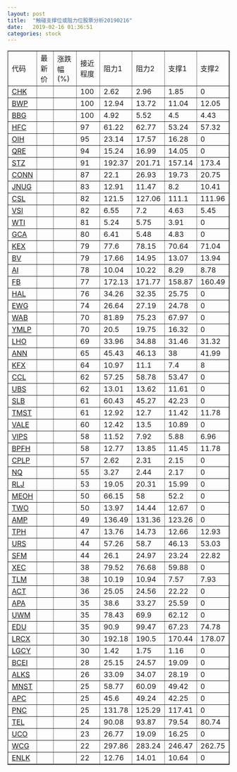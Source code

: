 ```yaml
---
layout: post
title:  "触碰支撑位或阻力位股票分析20190216"
date:   2019-02-16 01:36:51
categories: stock
---
```

<script type="text/javascript">
var stockList = []
stockList.push('gb_chk');
stockList.push('gb_bwp');
stockList.push('gb_bbg');
stockList.push('gb_hfc');
stockList.push('gb_oih');
stockList.push('gb_qre');
stockList.push('gb_stz');
stockList.push('gb_conn');
stockList.push('gb_jnug');
stockList.push('gb_csl');
stockList.push('gb_vsi');
stockList.push('gb_wti');
stockList.push('gb_gca');
stockList.push('gb_kex');
stockList.push('gb_bv');
stockList.push('gb_ai');
stockList.push('gb_fb');
stockList.push('gb_hal');
stockList.push('gb_ewg');
stockList.push('gb_wab');
stockList.push('gb_ymlp');
stockList.push('gb_lho');
stockList.push('gb_ann');
stockList.push('gb_kfx');
stockList.push('gb_ccl');
stockList.push('gb_ubs');
stockList.push('gb_slb');
stockList.push('gb_tmst');
stockList.push('gb_vale');
stockList.push('gb_vips');
stockList.push('gb_bpfh');
stockList.push('gb_cplp');
stockList.push('gb_nq');
stockList.push('gb_rlj');
stockList.push('gb_meoh');
stockList.push('gb_two');
stockList.push('gb_amp');
stockList.push('gb_tph');
stockList.push('gb_urs');
stockList.push('gb_sfm');
stockList.push('gb_xec');
stockList.push('gb_tlm');
stockList.push('gb_act');
stockList.push('gb_apa');
stockList.push('gb_uwm');
stockList.push('gb_edu');
stockList.push('gb_lrcx');
stockList.push('gb_lgcy');
stockList.push('gb_bcei');
stockList.push('gb_alks');
stockList.push('gb_mnst');
stockList.push('gb_apc');
stockList.push('gb_pnc');
stockList.push('gb_tel');
stockList.push('gb_uco');
stockList.push('gb_wcg');
stockList.push('gb_enlk');
</script>
<table border="1">
 <tr>
 <td>代码</td>
 <td>最新价</td>
 <td>涨跌幅(%)</td>
 <td>接近程度</td>
 <td>阻力1</td>
 <td>阻力2</td>
 <td>支撑1</td>
 <td>支撑2</td>
</tr>
  <tr id="chk" class="red">
  <td><a href="http://stock.finance.sina.com.cn/usstock/quotes/CHK.html" target="_blank">CHK</a></td><td></td><td></td><td>100</td><td>2.62</td><td>2.96</td><td>1.85</td><td>0</td></tr>
  <tr id="bwp" class="green">
  <td><a href="http://stock.finance.sina.com.cn/usstock/quotes/BWP.html" target="_blank">BWP</a></td><td></td><td></td><td>100</td><td>12.94</td><td>13.72</td><td>11.04</td><td>12.05</td></tr>
  <tr id="bbg" class="red">
  <td><a href="http://stock.finance.sina.com.cn/usstock/quotes/BBG.html" target="_blank">BBG</a></td><td></td><td></td><td>100</td><td>4.92</td><td>5.52</td><td>4.5</td><td>4.43</td></tr>
  <tr id="hfc" class="green">
  <td><a href="http://stock.finance.sina.com.cn/usstock/quotes/HFC.html" target="_blank">HFC</a></td><td></td><td></td><td>97</td><td>61.22</td><td>62.77</td><td>53.24</td><td>57.32</td></tr>
  <tr id="oih" class="red">
  <td><a href="http://stock.finance.sina.com.cn/usstock/quotes/OIH.html" target="_blank">OIH</a></td><td></td><td></td><td>95</td><td>23.14</td><td>17.57</td><td>16.28</td><td>0</td></tr>
  <tr id="qre" class="red">
  <td><a href="http://stock.finance.sina.com.cn/usstock/quotes/QRE.html" target="_blank">QRE</a></td><td></td><td></td><td>94</td><td>15.24</td><td>16.99</td><td>14.05</td><td>0</td></tr>
  <tr id="stz" class="green">
  <td><a href="http://stock.finance.sina.com.cn/usstock/quotes/STZ.html" target="_blank">STZ</a></td><td></td><td></td><td>91</td><td>192.37</td><td>201.71</td><td>157.14</td><td>173.4</td></tr>
  <tr id="conn" class="red">
  <td><a href="http://stock.finance.sina.com.cn/usstock/quotes/CONN.html" target="_blank">CONN</a></td><td></td><td></td><td>87</td><td>22.1</td><td>26.93</td><td>19.73</td><td>20.75</td></tr>
  <tr id="jnug" class="green">
  <td><a href="http://stock.finance.sina.com.cn/usstock/quotes/JNUG.html" target="_blank">JNUG</a></td><td></td><td></td><td>83</td><td>12.91</td><td>11.47</td><td>8.2</td><td>10.41</td></tr>
  <tr id="csl" class="red">
  <td><a href="http://stock.finance.sina.com.cn/usstock/quotes/CSL.html" target="_blank">CSL</a></td><td></td><td></td><td>82</td><td>121.5</td><td>127.06</td><td>111.1</td><td>111.96</td></tr>
  <tr id="vsi" class="green">
  <td><a href="http://stock.finance.sina.com.cn/usstock/quotes/VSI.html" target="_blank">VSI</a></td><td></td><td></td><td>82</td><td>6.55</td><td>7.2</td><td>4.63</td><td>5.45</td></tr>
  <tr id="wti" class="red">
  <td><a href="http://stock.finance.sina.com.cn/usstock/quotes/WTI.html" target="_blank">WTI</a></td><td></td><td></td><td>81</td><td>5.24</td><td>5.75</td><td>3.91</td><td>0</td></tr>
  <tr id="gca" class="green">
  <td><a href="http://stock.finance.sina.com.cn/usstock/quotes/GCA.html" target="_blank">GCA</a></td><td></td><td></td><td>80</td><td>6.41</td><td>5.48</td><td>4.83</td><td>0</td></tr>
  <tr id="kex" class="green">
  <td><a href="http://stock.finance.sina.com.cn/usstock/quotes/KEX.html" target="_blank">KEX</a></td><td></td><td></td><td>79</td><td>77.6</td><td>78.15</td><td>70.64</td><td>71.04</td></tr>
  <tr id="bv" class="green">
  <td><a href="http://stock.finance.sina.com.cn/usstock/quotes/BV.html" target="_blank">BV</a></td><td></td><td></td><td>79</td><td>17.66</td><td>14.95</td><td>13.07</td><td>13.94</td></tr>
  <tr id="ai" class="green">
  <td><a href="http://stock.finance.sina.com.cn/usstock/quotes/AI.html" target="_blank">AI</a></td><td></td><td></td><td>78</td><td>10.04</td><td>10.22</td><td>8.29</td><td>8.78</td></tr>
  <tr id="fb" class="green">
  <td><a href="http://stock.finance.sina.com.cn/usstock/quotes/FB.html" target="_blank">FB</a></td><td></td><td></td><td>77</td><td>172.13</td><td>171.77</td><td>158.87</td><td>160.49</td></tr>
  <tr id="hal" class="red">
  <td><a href="http://stock.finance.sina.com.cn/usstock/quotes/HAL.html" target="_blank">HAL</a></td><td></td><td></td><td>76</td><td>34.26</td><td>32.35</td><td>25.75</td><td>0</td></tr>
  <tr id="ewg" class="green">
  <td><a href="http://stock.finance.sina.com.cn/usstock/quotes/EWG.html" target="_blank">EWG</a></td><td></td><td></td><td>74</td><td>26.64</td><td>27.19</td><td>24.78</td><td>0</td></tr>
  <tr id="wab" class="red">
  <td><a href="http://stock.finance.sina.com.cn/usstock/quotes/WAB.html" target="_blank">WAB</a></td><td></td><td></td><td>70</td><td>81.89</td><td>75.23</td><td>67.97</td><td>0</td></tr>
  <tr id="ymlp" class="red">
  <td><a href="http://stock.finance.sina.com.cn/usstock/quotes/YMLP.html" target="_blank">YMLP</a></td><td></td><td></td><td>70</td><td>20.5</td><td>19.75</td><td>16.32</td><td>0</td></tr>
  <tr id="lho" class="green">
  <td><a href="http://stock.finance.sina.com.cn/usstock/quotes/LHO.html" target="_blank">LHO</a></td><td></td><td></td><td>69</td><td>33.96</td><td>34.88</td><td>31.46</td><td>31.32</td></tr>
  <tr id="ann" class="red">
  <td><a href="http://stock.finance.sina.com.cn/usstock/quotes/ANN.html" target="_blank">ANN</a></td><td></td><td></td><td>65</td><td>45.43</td><td>46.13</td><td>38</td><td>41.99</td></tr>
  <tr id="kfx" class="green">
  <td><a href="http://stock.finance.sina.com.cn/usstock/quotes/KFX.html" target="_blank">KFX</a></td><td></td><td></td><td>64</td><td>10.97</td><td>11.1</td><td>7.4</td><td>8</td></tr>
  <tr id="ccl" class="red">
  <td><a href="http://stock.finance.sina.com.cn/usstock/quotes/CCL.html" target="_blank">CCL</a></td><td></td><td></td><td>62</td><td>57.25</td><td>58.78</td><td>53.47</td><td>0</td></tr>
  <tr id="ubs" class="red">
  <td><a href="http://stock.finance.sina.com.cn/usstock/quotes/UBS.html" target="_blank">UBS</a></td><td></td><td></td><td>62</td><td>13.01</td><td>13.62</td><td>11.61</td><td>0</td></tr>
  <tr id="slb" class="red">
  <td><a href="http://stock.finance.sina.com.cn/usstock/quotes/SLB.html" target="_blank">SLB</a></td><td></td><td></td><td>61</td><td>60.43</td><td>45.27</td><td>42.23</td><td>0</td></tr>
  <tr id="tmst" class="red">
  <td><a href="http://stock.finance.sina.com.cn/usstock/quotes/TMST.html" target="_blank">TMST</a></td><td></td><td></td><td>61</td><td>12.92</td><td>12.7</td><td>11.42</td><td>11.78</td></tr>
  <tr id="vale" class="red">
  <td><a href="http://stock.finance.sina.com.cn/usstock/quotes/VALE.html" target="_blank">VALE</a></td><td></td><td></td><td>60</td><td>12.42</td><td>13.5</td><td>10.89</td><td>0</td></tr>
  <tr id="vips" class="green">
  <td><a href="http://stock.finance.sina.com.cn/usstock/quotes/VIPS.html" target="_blank">VIPS</a></td><td></td><td></td><td>58</td><td>11.52</td><td>7.92</td><td>5.88</td><td>6.96</td></tr>
  <tr id="bpfh" class="green">
  <td><a href="http://stock.finance.sina.com.cn/usstock/quotes/BPFH.html" target="_blank">BPFH</a></td><td></td><td></td><td>58</td><td>12.77</td><td>13.85</td><td>11.45</td><td>11.78</td></tr>
  <tr id="cplp" class="red">
  <td><a href="http://stock.finance.sina.com.cn/usstock/quotes/CPLP.html" target="_blank">CPLP</a></td><td></td><td></td><td>57</td><td>2.62</td><td>2.31</td><td>2.15</td><td>0</td></tr>
  <tr id="nq" class="green">
  <td><a href="http://stock.finance.sina.com.cn/usstock/quotes/NQ.html" target="_blank">NQ</a></td><td></td><td></td><td>55</td><td>3.27</td><td>2.44</td><td>2.17</td><td>0</td></tr>
  <tr id="rlj" class="green">
  <td><a href="http://stock.finance.sina.com.cn/usstock/quotes/RLJ.html" target="_blank">RLJ</a></td><td></td><td></td><td>53</td><td>19.05</td><td>20.31</td><td>15.99</td><td>0</td></tr>
  <tr id="meoh" class="red">
  <td><a href="http://stock.finance.sina.com.cn/usstock/quotes/MEOH.html" target="_blank">MEOH</a></td><td></td><td></td><td>50</td><td>66.15</td><td>58</td><td>52.2</td><td>0</td></tr>
  <tr id="two" class="red">
  <td><a href="http://stock.finance.sina.com.cn/usstock/quotes/TWO.html" target="_blank">TWO</a></td><td></td><td></td><td>50</td><td>13.97</td><td>14.44</td><td>12.67</td><td>0</td></tr>
  <tr id="amp" class="red">
  <td><a href="http://stock.finance.sina.com.cn/usstock/quotes/AMP.html" target="_blank">AMP</a></td><td></td><td></td><td>49</td><td>136.49</td><td>131.36</td><td>123.26</td><td>0</td></tr>
  <tr id="tph" class="green">
  <td><a href="http://stock.finance.sina.com.cn/usstock/quotes/TPH.html" target="_blank">TPH</a></td><td></td><td></td><td>47</td><td>13.76</td><td>14.73</td><td>12.66</td><td>12.93</td></tr>
  <tr id="urs" class="green">
  <td><a href="http://stock.finance.sina.com.cn/usstock/quotes/URS.html" target="_blank">URS</a></td><td></td><td></td><td>44</td><td>57.26</td><td>58.7</td><td>46.13</td><td>53.03</td></tr>
  <tr id="sfm" class="red">
  <td><a href="http://stock.finance.sina.com.cn/usstock/quotes/SFM.html" target="_blank">SFM</a></td><td></td><td></td><td>44</td><td>26.1</td><td>24.97</td><td>23.24</td><td>22.82</td></tr>
  <tr id="xec" class="red">
  <td><a href="http://stock.finance.sina.com.cn/usstock/quotes/XEC.html" target="_blank">XEC</a></td><td></td><td></td><td>38</td><td>79.52</td><td>76.68</td><td>59.88</td><td>0</td></tr>
  <tr id="tlm" class="green">
  <td><a href="http://stock.finance.sina.com.cn/usstock/quotes/TLM.html" target="_blank">TLM</a></td><td></td><td></td><td>38</td><td>10.19</td><td>10.94</td><td>7.57</td><td>7.93</td></tr>
  <tr id="act" class="red">
  <td><a href="http://stock.finance.sina.com.cn/usstock/quotes/ACT.html" target="_blank">ACT</a></td><td></td><td></td><td>36</td><td>25.05</td><td>24.56</td><td>22.22</td><td>0</td></tr>
  <tr id="apa" class="green">
  <td><a href="http://stock.finance.sina.com.cn/usstock/quotes/APA.html" target="_blank">APA</a></td><td></td><td></td><td>35</td><td>38.6</td><td>33.27</td><td>25.59</td><td>0</td></tr>
  <tr id="uwm" class="green">
  <td><a href="http://stock.finance.sina.com.cn/usstock/quotes/UWM.html" target="_blank">UWM</a></td><td></td><td></td><td>35</td><td>78.43</td><td>69.9</td><td>62.12</td><td>0</td></tr>
  <tr id="edu" class="green">
  <td><a href="http://stock.finance.sina.com.cn/usstock/quotes/EDU.html" target="_blank">EDU</a></td><td></td><td></td><td>35</td><td>90.9</td><td>99.47</td><td>67.23</td><td>74.78</td></tr>
  <tr id="lrcx" class="green">
  <td><a href="http://stock.finance.sina.com.cn/usstock/quotes/LRCX.html" target="_blank">LRCX</a></td><td></td><td></td><td>30</td><td>192.18</td><td>190.5</td><td>170.44</td><td>178.07</td></tr>
  <tr id="lgcy" class="red">
  <td><a href="http://stock.finance.sina.com.cn/usstock/quotes/LGCY.html" target="_blank">LGCY</a></td><td></td><td></td><td>30</td><td>1.42</td><td>1.75</td><td>1.16</td><td>0</td></tr>
  <tr id="bcei" class="red">
  <td><a href="http://stock.finance.sina.com.cn/usstock/quotes/BCEI.html" target="_blank">BCEI</a></td><td></td><td></td><td>28</td><td>25.15</td><td>24.57</td><td>19.09</td><td>0</td></tr>
  <tr id="alks" class="red">
  <td><a href="http://stock.finance.sina.com.cn/usstock/quotes/ALKS.html" target="_blank">ALKS</a></td><td></td><td></td><td>26</td><td>33.09</td><td>34.07</td><td>28.19</td><td>0</td></tr>
  <tr id="mnst" class="red">
  <td><a href="http://stock.finance.sina.com.cn/usstock/quotes/MNST.html" target="_blank">MNST</a></td><td></td><td></td><td>25</td><td>58.77</td><td>60.09</td><td>49.42</td><td>0</td></tr>
  <tr id="apc" class="red">
  <td><a href="http://stock.finance.sina.com.cn/usstock/quotes/APC.html" target="_blank">APC</a></td><td></td><td></td><td>25</td><td>45.6</td><td>49.24</td><td>42.25</td><td>0</td></tr>
  <tr id="pnc" class="red">
  <td><a href="http://stock.finance.sina.com.cn/usstock/quotes/PNC.html" target="_blank">PNC</a></td><td></td><td></td><td>25</td><td>131.78</td><td>125.29</td><td>117.41</td><td>0</td></tr>
  <tr id="tel" class="green">
  <td><a href="http://stock.finance.sina.com.cn/usstock/quotes/TEL.html" target="_blank">TEL</a></td><td></td><td></td><td>24</td><td>90.08</td><td>93.87</td><td>79.54</td><td>80.74</td></tr>
  <tr id="uco" class="green">
  <td><a href="http://stock.finance.sina.com.cn/usstock/quotes/UCO.html" target="_blank">UCO</a></td><td></td><td></td><td>23</td><td>26.77</td><td>19.09</td><td>16.25</td><td>0</td></tr>
  <tr id="wcg" class="red">
  <td><a href="http://stock.finance.sina.com.cn/usstock/quotes/WCG.html" target="_blank">WCG</a></td><td></td><td></td><td>22</td><td>297.86</td><td>283.24</td><td>246.47</td><td>262.75</td></tr>
  <tr id="enlk" class="red">
  <td><a href="http://stock.finance.sina.com.cn/usstock/quotes/ENLK.html" target="_blank">ENLK</a></td><td></td><td></td><td>22</td><td>12.76</td><td>14.01</td><td>10.64</td><td>0</td></tr>
</table>
